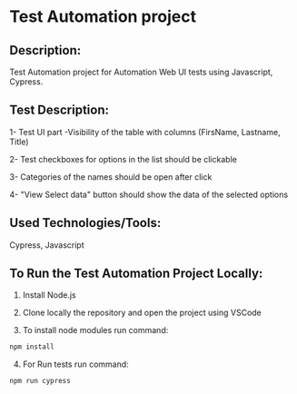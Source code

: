 # Test Automation project

## Description:

Test Automation project for Automation Web UI tests using Javascript, Cypress.

## Test Description:

1- Test UI part -Visibility of the table with columns (FirsName, Lastname, Title)

2- Test checkboxes for options in the list should be clickable

3- Categories of the names should be open after click

4- "View Select data" button should show the data of the selected options

## Used Technologies/Tools:

Cypress, Javascript

## To Run the Test Automation Project Locally:

1) Install Node.js

2) Clone locally the repository and open the project using VSCode

3) To install node modules run command:

```sh
npm install
```

4) For Run tests run command:

```sh
npm run cypress
```













